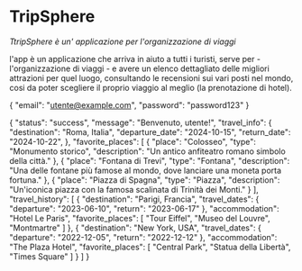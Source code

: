 # TripSphere

*TtripSphere è un' applicazione per l'organizzazione di viaggi* 

l'app è un applicazione che arriva in aiuto a tutti i turisti, serve per - l'organizzazione di viaggi - e avere un elenco dettagliato delle migliori attrazioni per quel luogo, consultando le recensioni sui vari posti nel mondo, cosi da poter scegliere il proprio viaggio al meglio (la prenotazione di hotel).

{
  "email": "utente@example.com",
  "password": "password123"
}

{
  "status": "success",
  "message": "Benvenuto, utente!",
  "travel_info": {
    "destination": "Roma, Italia",
    "departure_date": "2024-10-15",
    "return_date": "2024-10-22",
    },
  "favorite_places": [
    {
      "place": "Colosseo",
      "type": "Monumento storico",
      "description": "Un antico anfiteatro romano simbolo della città."
    },
    {
      "place": "Fontana di Trevi",
      "type": "Fontana",
      "description": "Una delle fontane più famose al mondo, dove lanciare una moneta porta fortuna."
    },
    {
      "place": "Piazza di Spagna",
      "type": "Piazza",
      "description": "Un'iconica piazza con la famosa scalinata di Trinità dei Monti."
    }
  ],
  "travel_history": [
    {
      "destination": "Parigi, Francia",
      "travel_dates": {
        "departure": "2023-06-10",
        "return": "2023-06-17"
      },
      "accommodation": "Hotel Le Paris",
      "favorite_places": [
        "Tour Eiffel",
        "Museo del Louvre",
        "Montmartre"
      ]
    },
    {
      "destination": "New York, USA",
      "travel_dates": {
        "departure": "2022-12-05",
        "return": "2022-12-12"
      },
      "accommodation": "The Plaza Hotel",
      "favorite_places": [
        "Central Park",
        "Statua della Libertà",
        "Times Square"
      ]
    }
  ]
}
